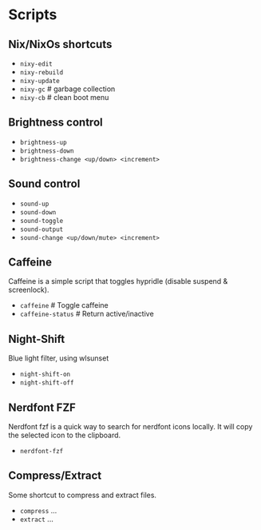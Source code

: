 # Scripts

## Nix/NixOs shortcuts

- `nixy-edit`
- `nixy-rebuild`
- `nixy-update`
- `nixy-gc` # garbage collection
- `nixy-cb` # clean boot menu

## Brightness control

- `brightness-up`
- `brightness-down`
- `brightness-change <up/down> <increment>`

## Sound control

- `sound-up`
- `sound-down`
- `sound-toggle`
- `sound-output`
- `sound-change <up/down/mute> <increment>`

## Caffeine

Caffeine is a simple script that toggles hypridle (disable suspend & screenlock).

- `caffeine` # Toggle caffeine
- `caffeine-status` # Return active/inactive

## Night-Shift

Blue light filter, using wlsunset

- `night-shift-on`
- `night-shift-off`

## Nerdfont FZF

Nerdfont fzf is a quick way to search for nerdfont icons locally.
It will copy the selected icon to the clipboard.

- `nerdfont-fzf`

## Compress/Extract

Some shortcut to compress and extract files.

- `compress` ...
- `extract` ...